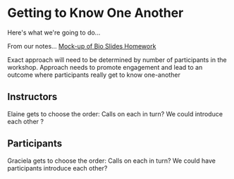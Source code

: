 # Getting to Know One Another

Here's what we're going to do...

From our notes...
[Mock-up of Bio Slides Homework](https://docs.google.com/presentation/d/1YvPlQ-98KJ56g_y4ghvr8zNvbe2K8ued9ouTiL8S8pk/edit?usp=sharing)

Exact approach will need to be determined by number of participants in the workshop. Approach needs to promote engagement and lead to an outcome where participants really get to know one-another

## Instructors

Elaine gets to choose the order: Calls on each in turn? We could introduce each other ?

## Participants

Graciela gets to choose the order: Calls on each in turn? We could have participants introduce each other? 
